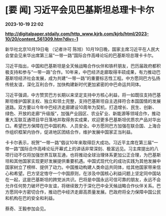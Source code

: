 # [要 闻] 习近平会见巴基斯坦总理卡卡尔

**2023-10-19 22:02**

**http://digitalpaper.stdaily.com/http_www.kjrb.com/kjrb/html/2023-10/20/content_561309.htm?div=-1**

 新华社北京10月19日电 （记者许可 陈旭）10月19日晚，国家主席习近平在人民大会堂会见来华出席第三届“一带一路”国际合作高峰论坛的巴基斯坦总理卡卡尔。

 习近平指出，中国和巴基斯坦是全天候战略合作伙伴和铁杆朋友，巴历届政府都积极支持和参与“一带一路”合作。10年来，中巴经济走廊取得丰硕成果，有力推动巴基斯坦经济社会发展，成为共建“一带一路”的重要标志性工程。中方愿同巴方弘扬传统友谊，深化互利合作，加快构建新时代更加紧密的中巴命运共同体。

 习近平强调，中方赞赏巴方长期以来坚定支持中方核心利益，将一如既往支持巴基斯坦维护国家主权、独立和领土完整，支持巴基斯坦自主选择符合本国国情的发展道路。双方要以今年中巴经济走廊建设10周年为契机，打造增长、民生、创新、绿色、开放的走廊“升级版”，加强产业园区、农业矿业、新能源等领域合作，推动重大互联互通项目早日落地并取得务实成果，欢迎更多巴基斯坦优质农产品对华出口。希望巴方保障在巴中国机构、人员安全。中方愿同巴方加强在联合国、上海合作组织框架内协作，促进地区团结合作，维护发展中国家正当利益。

 卡卡尔表示，祝贺“一带一路”倡议10年来取得巨大成功。习近平主席在第三届“一带一路”国际合作高峰论坛开幕式上的讲话非常深刻、极富远见。习主席提出的八项行动不仅将加强世界互联互通，也将推动全球治理体系更加公正合理，为巴基斯坦和其他国家实现更好发展提供重要机遇。中国式现代化的成功实践为其他发展中国家树立了榜样、提供了动力。中国推动构建人类命运共同体，给其他国家带来信心和希望。巴方坚定恪守一个中国原则，在涉及中国核心利益问题上坚定同中国站在一起，这是巴基斯坦的跨党派共识。巴将是中国永远可信可靠的朋友，永远不会允许任何势力破坏巴中友谊，将继续致力于深化巴中全天候战略合作伙伴关系。巴方愿同中方密切合作，推动巴中经济走廊高质量发展。巴政府将全力保障中国公民和机构在巴的安全和利益。

 蔡奇、王毅参加会见。